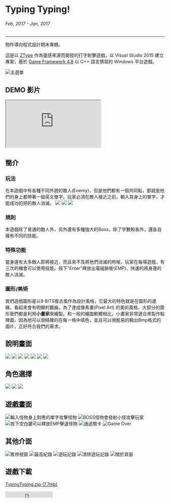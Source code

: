 # Typing Typing!
###### Feb, 2017 - Jan, 2017
---

物件導向程式設計期末專題。

這是以 [ZType](http://zty.pe/) 作為靈感來源而開發的打字射擊遊戲，以 Visual Studio 2015 建立專案，基於 [Game Framework 4.8](http://www.cc.ntut.edu.tw/~wkchen/game/) 以 C++ 語言撰寫的 Windows 平台遊戲。

![主選單](~@/assets/img/article/typingtyping/menu.png)

## DEMO 影片
<div class="embed-responsive embed-responsive-16by9">
  <iframe class="embed-responsive-item" src="https://www.youtube.com/embed/j8L_ViHDzMY" allowfullscreen></iframe>
</div>

## 簡介
### 玩法
在本遊戲中有各種不同外貌的敵人(Enemy)，但是他們都有一個共同點，那就是他們的身上都帶著一組英文單字。玩家必須在敵人接近之前，輸入其身上的單字，才能成功的把的敵人消滅。
![](~@/assets/img/article/typingtyping/enemy1.png)
![](~@/assets/img/article/typingtyping/enemy2.png)
![](~@/assets/img/article/typingtyping/enemy3.png)

### 規則
本遊戲除了普通的敵人外，另外還有多種強大的Boss，除了字數較長外，還各自擁有不同的技能。
### 特殊功能
當身邊有太多敵人即將接近，而且來不及將他們消滅的時候，玩家在每場遊戲，有三次的機會可以使用技能。按下"Enter"釋放出電磁脈衝(EMP)，快速的將身邊的敵人消滅。
### 圖形/美術
我們遊戲圖形是以8 BITS復古風作為設計風格，它最大的特色就是在圖形的邊緣，看起來會有明顯的鋸齒。為了達成像素畫(Pixel Art) 的美術風格，大部分的圖形我們都是利用**小畫家**來繪製。和一般的繪圖軟體相比，小畫家非常適合來製作點陣圖，因為他可以很精確的在每一格中填色，並且可以很輕易的輸出Bmp格式的圖片，正好符合我們的需求。

## 說明畫面
![](~@/assets/img/article/typingtyping/instruction1.png)
![](~@/assets/img/article/typingtyping/instruction2.png)
![](~@/assets/img/article/typingtyping/instruction3.png)
![](~@/assets/img/article/typingtyping/instruction4.png)
![](~@/assets/img/article/typingtyping/instruction5.png)
![](~@/assets/img/article/typingtyping/instruction6.png)
![](~@/assets/img/article/typingtyping/instruction7.png)

## 角色選擇
![](~@/assets/img/article/typingtyping/char1.png)
![](~@/assets/img/article/typingtyping/char2.png)
![](~@/assets/img/article/typingtyping/char3.png)

## 遊戲畫面
![輸入怪物身上對應的單字攻擊怪物](~@/assets/img/article/typingtyping/game1.png)
![BOSS怪物會發射小怪攻擊玩家](~@/assets/img/article/typingtyping/game2.png)
![按下空白鍵可以釋放EMP擊退怪物](~@/assets/img/article/typingtyping/game3.png)
![通過關卡](~@/assets/img/article/typingtyping/game4.png)
![Game Over](~@/assets/img/article/typingtyping/game5.png)

## 其他介面
![暫停視窗](~@/assets/img/article/typingtyping/interface1.png)
![最高紀錄](~@/assets/img/article/typingtyping/interface2.png)
![遊玩記錄](~@/assets/img/article/typingtyping/interface3.png)
![清除遊玩記錄](~@/assets/img/article/typingtyping/interface4.png)
![關於頁面](~@/assets/img/article/typingtyping/interface5.png)

## 遊戲下載
[TypingTyping.zip (7.7mb)](/file/TypingTyping.zip)
<iframe src="https://ghbtns.com/github-btn.html?user=ngseke&repo=Typing-Typing&type=star&count=false" frameborder="0" scrolling="0" width="150" height="20" title="Star twbs/bootstrap on GitHub"></iframe>